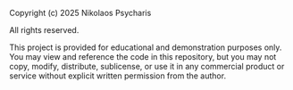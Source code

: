 Copyright (c) 2025 Nikolaos Psycharis

All rights reserved.

This project is provided for educational and demonstration purposes only.
You may view and reference the code in this repository, but you may not copy,
modify, distribute, sublicense, or use it in any commercial product or service
without explicit written permission from the author.